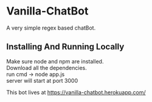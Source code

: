 # Vanilla-ChatBot

A very simple regex based chatBot.

## Installing And Running Locally

  Make sure node and npm are installed.<br>
  Download all the dependencies.<br>
  run cmd -> node app.js<br>
  server will start at port 3000<br>


This bot lives at https://vanilla-chatbot.herokuapp.com/
